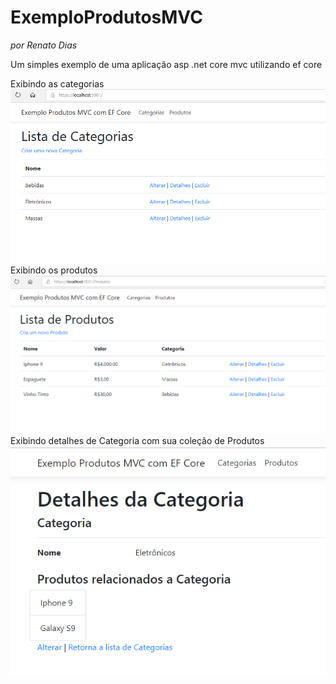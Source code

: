 ﻿# ExemploProdutosMVC
*por Renato Dias*

Um simples exemplo de uma aplicação asp .net core mvc utilizando ef core

Exibindo as categorias
![Captura do exemplo](Imagens/ExemploProdutosMVC_Categorias.PNG)
Exibindo os produtos
![Captura do exemplo](Imagens/ExemploProdutosMVC_Produtos.PNG)
Exibindo detalhes de Categoria com sua coleção de Produtos
![Captura do exemplo](Imagens/exemplo_produtos_mvc_detalhes_categoria_com_produtos.png)